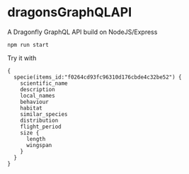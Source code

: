 # dragonsGraphQLAPI
A Dragonfly GraphQL API build on NodeJS/Express

```
npm run start
```

Try it with 
```
{
  specie(items_id:"f0264cd93fc96310d176cbde4c32be52") {
    scientific_name
    description
    local_names
    behaviour
    habitat
    similar_species
    distribution
    flight_period
    size {
      length
      wingspan
    }
  }
}
``` 
